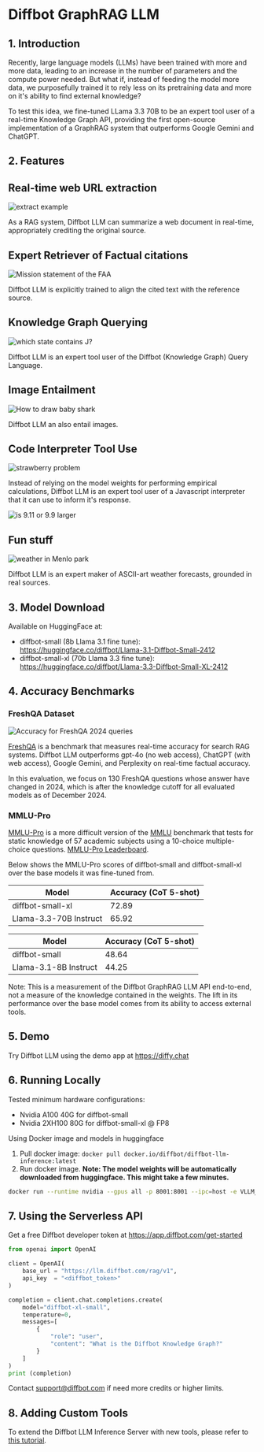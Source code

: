 # Diffbot GraphRAG LLM

## 1. Introduction

Recently, large language models (LLMs) have been trained with more and more data, leading to an increase in the number of parameters and the compute power needed. But what if, instead of feeding the model more data, we purposefully trained it to rely less on its pretraining data and more on it's ability to find external knowledge?

To test this idea, we fine-tuned LLama 3.3 70B to be an expert tool user of a real-time Knowledge Graph API, providing the first open-source implementation of a GraphRAG system that outperforms Google Gemini and ChatGPT. 

## 2. Features

## Real-time web URL extraction

![extract example](./static/extract.webp)

As a RAG system, Diffbot LLM can summarize a web document in real-time, appropriately crediting the original source.

## Expert Retriever of Factual citations

![Mission statement of the FAA](./static/faa.webp)

Diffbot LLM is explicitly trained to align the cited text with the reference source. 

## Knowledge Graph Querying

![which state contains J?](./static/newjersey.webp)

 Diffbot LLM is an expert tool user of the Diffbot (Knowledge Graph) Query Language.

## Image Entailment
 
![How to draw baby shark](./static/babyshark.webp)

 Diffbot LLM an also entail images. 

## Code Interpreter Tool Use

![strawberry problem](./static/strawberry.webp)


Instead of relying on the model weights for performing empirical calculations, Diffbot LLM is an expert tool user of a Javascript interpreter that it can use to inform it's response.

![is 9.11 or 9.9 larger](./static/math.webp)

## Fun stuff

![weather in Menlo park](./static/weather.webp)

Diffbot LLM is an expert maker of ASCII-art weather forecasts, grounded in real sources.

## 3. Model Download

Available on HuggingFace at:
 * diffbot-small (8b Llama 3.1 fine tune): https://huggingface.co/diffbot/Llama-3.1-Diffbot-Small-2412
 * diffbot-small-xl (70b Llama 3.3 fine tune): https://huggingface.co/diffbot/Llama-3.3-Diffbot-Small-XL-2412

## 4. Accuracy Benchmarks

### FreshQA Dataset

![Accuracy for FreshQA 2024 queries](./static/freshqa.png)

[FreshQA](https://arxiv.org/abs/2310.03214) is a benchmark that measures real-time accuracy for search RAG systems.  Diffbot LLM outperforms gpt-4o (no web access), ChatGPT (with web access), Google Gemini, and Perplexity on real-time factual accuracy. 

In this evaluation, we focus on 130 FreshQA questions whose answer have changed in 2024, which is after the knowledge
cutoff for all evaluated models as of December 2024.

### MMLU-Pro

[MMLU-Pro](https://arxiv.org/abs/2406.01574) is a more difficult version of the [MMLU](https://arxiv.org/abs/2009.03300) benchmark that tests for static knowledge of 57 academic subjects using a 10-choice multiple-choice questions. [MMLU-Pro Leaderboard](https://huggingface.co/spaces/TIGER-Lab/MMLU-Pro).

Below shows the MMLU-Pro scores of diffbot-small and diffbot-small-xl over the base models it was fine-tuned from.

| Model | Accuracy (CoT 5-shot) |
| ----- | ----------------- |
| diffbot-small-xl | 72.89  |
| Llama-3.3-70B Instruct | 65.92 |

| Model | Accuracy (CoT 5-shot) |
| ----- | ----------------- |
| diffbot-small | 48.64 |
| Llama-3.1-8B Instruct | 44.25 |

Note: This is a measurement of the Diffbot GraphRAG LLM API end-to-end, not a measure of the knowledge contained in the weights. The lift in its performance over the base model comes from its ability to access external tools.


## 5. Demo

Try Diffbot LLM using the demo app at https://diffy.chat

## 6. Running Locally

Tested minimum hardware configurations: 

 - Nvidia A100 40G for diffbot-small
 - Nvidia 2XH100 80G for diffbot-small-xl @ FP8

Using Docker image and models in huggingface 
1. Pull docker image: `docker pull docker.io/diffbot/diffbot-llm-inference:latest`
2. Run docker image. **Note: The model weights will be automatically downloaded from huggingface. 
This might take a few minutes.**

```bash
docker run --runtime nvidia --gpus all -p 8001:8001 --ipc=host -e VLLM_OPTIONS="--model diffbot/Llama-3.1-Diffbot-Small-2412 --served-model-name diffbot-small --enable-prefix-caching --max-model-len 32768"  docker.io/diffbot/diffbot-llm-inference:latest 
```
## 7. Using the Serverless API

Get a free Diffbot developer token at https://app.diffbot.com/get-started

```python
from openai import OpenAI

client = OpenAI(
    base_url = "https://llm.diffbot.com/rag/v1",
    api_key  = "<diffbot_token>" 
)

completion = client.chat.completions.create(
    model="diffbot-xl-small",
    temperature=0,
    messages=[
        {
            "role": "user",
            "content": "What is the Diffbot Knowledge Graph?"
        }
    ]
)
print (completion)
```
Contact support@diffbot.com if need more credits or higher limits.

## 8. Adding Custom Tools

To extend the Diffbot LLM Inference Server with new tools, please refer to [this tutorial](add_tool_to_diffbot_llm_inference.md).
